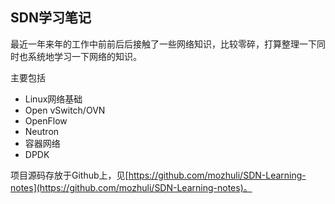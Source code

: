 ## SDN学习笔记

最近一年来年的工作中前前后后接触了一些网络知识，比较零碎，打算整理一下同时也系统地学习一下网络的知识。

主要包括

* Linux网络基础
* Open vSwitch/OVN
* OpenFlow
* Neutron
* 容器网络
* DPDK



项目源码存放于Github上，见[https://github.com/mozhuli/SDN-Learning-notes](https://github.com/mozhuli/SDN-Learning-notes)。
